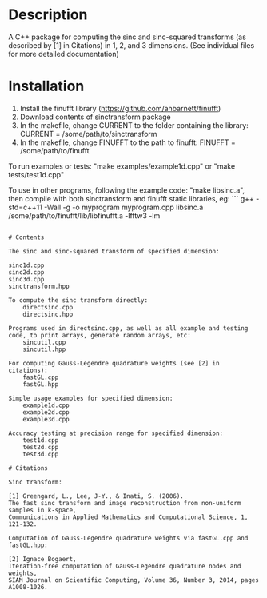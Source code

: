 # Description

A C++ package for computing the sinc and sinc-squared transforms (as described by [1] in Citations) in 1, 2, and 3 dimensions. (See individual files for more detailed documentation)

# Installation

1. Install the finufft library (https://github.com/ahbarnett/finufft)
2. Download contents of sinctransform package 
3. In the makefile, change CURRENT to the folder containing the library: CURRENT = /some/path/to/sinctransform
4. In the makefile, change FINUFFT to the path to finufft: FINUFFT = /some/path/to/finufft


To run examples or tests: 
	"make examples/example1d.cpp" or "make tests/test1d.cpp"

To use in other programs, following the example code: 
	"make libsinc.a", then compile with both sinctransform and finufft static libraries, eg:
	```
g++ -std=c++11 -Wall -g -o myprogram myprogram.cpp libsinc.a /some/path/to/finufft/lib/libfinufft.a -lfftw3 -lm
```

# Contents

The sinc and sinc-squared transform of specified dimension:
```
	sinc1d.cpp
	sinc2d.cpp
	sinc3d.cpp
	sinctransform.hpp
```
To compute the sinc transform directly:
	directsinc.cpp
	directsinc.hpp

Programs used in directsinc.cpp, as well as all example and testing code, to print arrays, generate random arrays, etc:
	sincutil.cpp
	sincutil.hpp

For computing Gauss-Legendre quadrature weights (see [2] in citations):
	fastGL.cpp
	fastGL.hpp

Simple usage examples for specified dimension:
	example1d.cpp
	example2d.cpp
	example3d.cpp

Accuracy testing at precision range for specified dimension:
	test1d.cpp
	test2d.cpp
	test3d.cpp

# Citations

Sinc transform:

[1] Greengard, L., Lee, J-Y., & Inati, S. (2006).
The fast sinc transform and image reconstruction from non-uniform samples in k-space,
Communications in Applied Mathematics and Computational Science, 1, 121-132.

Computation of Gauss-Legendre quadrature weights via fastGL.cpp and fastGL.hpp:

[2] Ignace Bogaert,
Iteration-free computation of Gauss-Legendre quadrature nodes and weights,
SIAM Journal on Scientific Computing, Volume 36, Number 3, 2014, pages A1008-1026.

